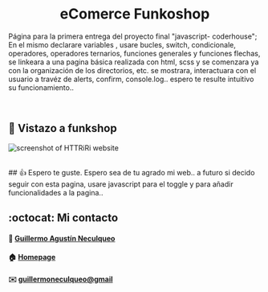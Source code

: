 <div>
    <h1 align="center">eComerce Funkoshop</h1>
    <p>
    Página para la primera entrega del proyecto final "javascript- coderhouse"; En el mismo declarare variables , usare bucles, switch, condicionale, operadores, operadores ternarios, funciones generales y funciones flechas, se linkeara a una pagina básica realizada con html, scss y se comenzara ya con la organización de los directorios, etc.
    se mostrara, interactuara con el usuario a travéz de alerts, confirm, console.log.. espero te resulte intuitivo su funcionamiento..</p>
<div>
<br>

## :pushpin: Vistazo a funkshop
![screenshot of HTTRiRi website](https://res.cloudinary.com/dpiwmbsog/image/upload/v1666360744/imgs/haloween/funkoshop_index_i5kyg4.png)

<br>
## 👍 Espero te guste. 
Espero sea de tu agrado mi web.. a futuro si decido seguir con esta pagina, usare javascript para el toggle y para añadir funcionalidades a la pagina..

<br>

## :octocat: Mi contacto
#### :bust_in_silhouette: [Guillermo Agustín Neculqueo](@guillenec)
#### :house: [Homepage](https://procedilinux.netlify.app/index.html)	

#### :envelope: [guillermoneculqueo@gmail](guillermoneculqueo@gmail.com)